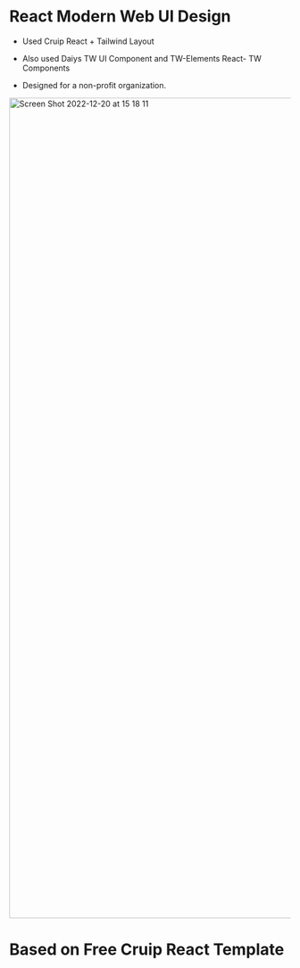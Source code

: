 # React Modern Web UI Design

- Used Cruip React + Tailwind Layout

- Also used Daiys TW UI Component and TW-Elements React- TW Components

- Designed for a non-profit organization. 
<img width="1470" alt="Screen Shot 2022-12-20 at 15 18 11" src="https://user-images.githubusercontent.com/5075880/208671768-91374f0c-bb84-4c41-be33-c2365f3f5d9e.png">


# Based on Free Cruip React Template
